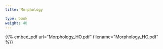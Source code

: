 ```yaml
---
title: Morphology

type: book
weight: 40
---
```



{{% embed_pdf url="Morphology_HO.pdf" filename="Morphology_HO.pdf" %}}